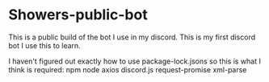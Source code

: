 # Showers-public-bot
This is a public build of the bot I use in my discord. This is my first discord bot I use this to learn.

I haven't figured out exactly how to use package-lock.jsons so this is what I think is required:
npm
node 
axios
discord.js
request-promise
xml-parse
